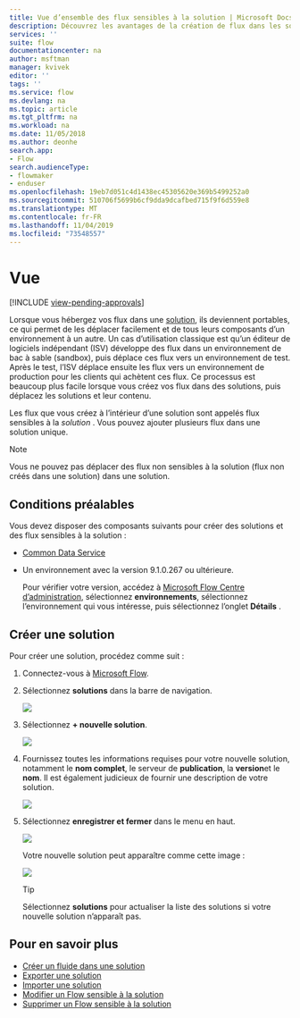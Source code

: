 ```yaml
---
title: Vue d’ensemble des flux sensibles à la solution | Microsoft Docs
description: Découvrez les avantages de la création de flux dans les solutions.
services: ''
suite: flow
documentationcenter: na
author: msftman
manager: kvivek
editor: ''
tags: ''
ms.service: flow
ms.devlang: na
ms.topic: article
ms.tgt_pltfrm: na
ms.workload: na
ms.date: 11/05/2018
ms.author: deonhe
search.app:
- Flow
search.audienceType:
- flowmaker
- enduser
ms.openlocfilehash: 19eb7d051c4d1438ec45305620e369b5499252a0
ms.sourcegitcommit: 510706f5699b6cf9dda9dcafbed715f9f6d559e8
ms.translationtype: MT
ms.contentlocale: fr-FR
ms.lasthandoff: 11/04/2019
ms.locfileid: "73548557"
---
```

# <a name="overview"></a>Vue
[!INCLUDE [view-pending-approvals](includes/cc-rebrand.md)]

Lorsque vous hébergez vos flux dans une [solution](https://docs.microsoft.com/powerapps/maker/common-data-service/solutions-overview), ils deviennent portables, ce qui permet de les déplacer facilement et de tous leurs composants d’un environnement à un autre. Un cas d’utilisation classique est qu’un éditeur de logiciels indépendant (ISV) développe des flux dans un environnement de bac à sable (sandbox), puis déplace ces flux vers un environnement de test. Après le test, l’ISV déplace ensuite les flux vers un environnement de production pour les clients qui achètent ces flux. Ce processus est beaucoup plus facile lorsque vous créez vos flux dans des solutions, puis déplacez les solutions et leur contenu.

Les flux que vous créez à l’intérieur d’une solution sont appelés flux sensibles à la *solution* . Vous pouvez ajouter plusieurs flux dans une solution unique.

> [!NOTE] 
> Vous ne pouvez pas déplacer des flux non sensibles à la solution (flux non créés dans une solution) dans une solution.

## <a name="prerequisites"></a>Conditions préalables

Vous devez disposer des composants suivants pour créer des solutions et des flux sensibles à la solution :

- [Common Data Service](https://docs.microsoft.com/powerapps/maker/common-data-service/data-platform-intro)
- Un environnement avec la version 9.1.0.267 ou ultérieure.

  Pour vérifier votre version, accédez à [Microsoft Flow Centre d’administration](https://admin.flow.microsoft.com), sélectionnez **environnements**, sélectionnez l’environnement qui vous intéresse, puis sélectionnez l’onglet **Détails** .

## <a name="create-a-solution"></a>Créer une solution

Pour créer une solution, procédez comme suit :

1. Connectez-vous à [Microsoft Flow](https://flow.microsoft.com).
1. Sélectionnez **solutions** dans la barre de navigation.

   ![](./media/overview-solution-flows/select-solutions-from-left-nav.png)

1. Sélectionnez **+ nouvelle solution**.

   ![](./media/overview-solution-flows/select-new-solution.png)

1. Fournissez toutes les informations requises pour votre nouvelle solution, notamment le **nom complet**, le serveur de **publication**, la **version**et le **nom**. Il est également judicieux de fournir une description de votre solution.

   ![](./media/overview-solution-flows/new-solution.png)

1. Sélectionnez **enregistrer et fermer** dans le menu en haut.

   ![](./media/overview-solution-flows/save-and-close-solution.png)

   Votre nouvelle solution peut apparaître comme cette image :

   ![](./media/overview-solution-flows/new-solution-created.png)

   > [!TIP]
   > Sélectionnez **solutions** pour actualiser la liste des solutions si votre nouvelle solution n’apparaît pas.

## <a name="learn-more"></a>Pour en savoir plus

- [Créer un fluide dans une solution](./create-flow-solution.md)
- [Exporter une solution](./export-flow-solution.md)
- [Importer une solution](./import-flow-solution.md)
- [Modifier un Flow sensible à la solution](./edit-solution-aware-flow.md)
- [Supprimer un Flow sensible à la solution](./remove-solution-aware-flow.md)
